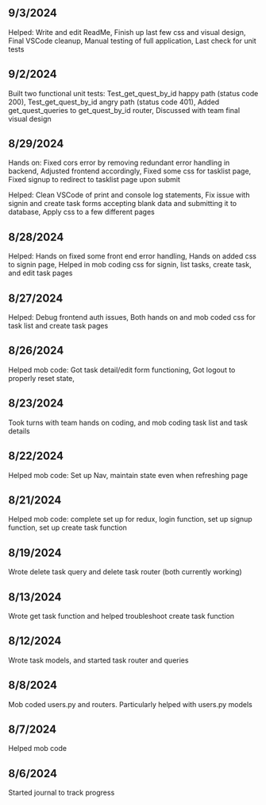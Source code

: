## 9/3/2024
Helped:
Write and edit ReadMe,
Finish up last few css and visual design,
Final VSCode cleanup,
Manual testing of full application,
Last check for unit tests 

## 9/2/2024
Built two functional unit tests:
Test_get_quest_by_id happy path (status code 200),
Test_get_quest_by_id angry path (status code 401),
Added get_quest_queries to get_quest_by_id router,
Discussed with team final visual design

## 8/29/2024
Hands on:
Fixed cors error by removing redundant error handling in backend,
Adjusted frontend accordingly,
Fixed some css for tasklist page,
Fixed signup to redirect to tasklist page upon submit

Helped:
Clean VSCode of print and console log statements,
Fix issue with signin and create task forms accepting blank data and submitting it to database,
Apply css to a few different pages

## 8/28/2024
Helped:
Hands on fixed some front end error handling,
Hands on added css to signin page,
Helped in mob coding css for signin, list tasks, create task, and edit task pages

## 8/27/2024
Helped:
Debug frontend auth issues,
Both hands on and mob coded css for task list and create task pages

## 8/26/2024
Helped mob code:
Got task detail/edit form functioning,
Got logout to properly reset state,


## 8/23/2024
Took turns with team hands on coding, and mob coding task list and task details

## 8/22/2024
Helped mob code:
Set up Nav,
maintain state even when refreshing page

## 8/21/2024
Helped mob code:
complete set up for redux,
login function,
set up signup function,
set up create task function

## 8/19/2024
Wrote delete task query and delete task router (both currently working)

## 8/13/2024
Wrote get task function and helped troubleshoot create task function

## 8/12/2024
Wrote task models, and started task router and queries

## 8/8/2024
Mob coded users.py and routers. Particularly helped with users.py models

## 8/7/2024
Helped mob code

## 8/6/2024
Started journal to track progress

